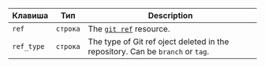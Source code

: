 | Клавиша    | Тип      | Description                                                                    |
| ---------- | -------- | ------------------------------------------------------------------------------ |
| `ref`      | `строка` | The [`git ref`](/v3/git/refs/#get-a-reference) resource.                       |
| `ref_type` | `строка` | The type of Git ref oject deleted in the repository. Can be `branch` or `tag`. |

